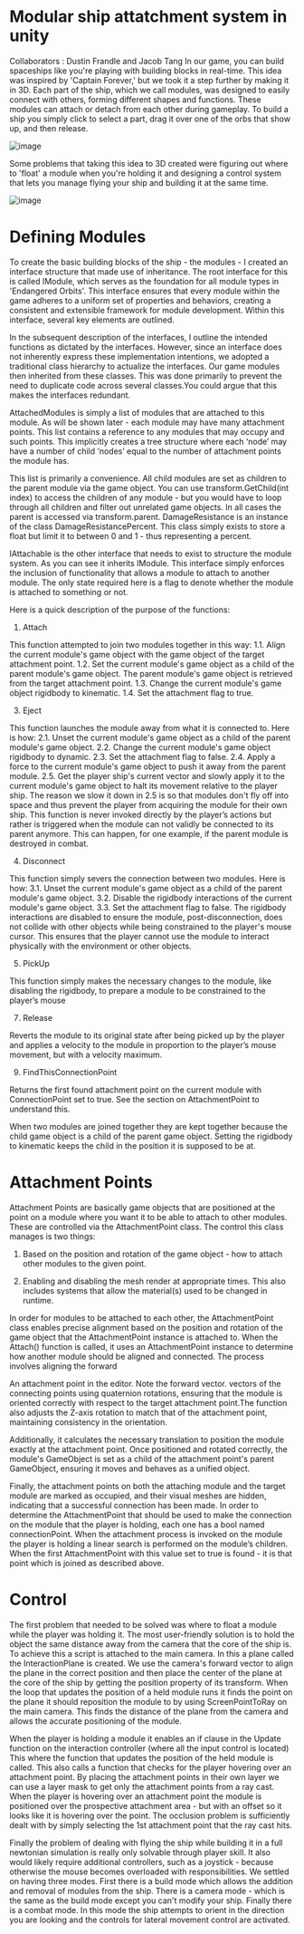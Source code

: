 # Modular ship attatchment system in unity

Collaborators : Dustin Frandle and Jacob Tang
In our game, you can build spaceships like you're playing with building blocks in real-time. This idea was inspired by 'Captain Forever,' but we took it a step further by making it in 3D. Each part of the ship, which we call modules, was designed to easily connect with others, forming different shapes and functions. These modules can attach or detach from each other during gameplay. To build a ship you simply click to select a part, drag it over one of the orbs that show up, and then release.

![image](https://github.com/Jacob19999/unity_spacecship_attachment_system/assets/26366586/1f8ff830-37e5-4d70-8e24-1032b0050f4c)

Some problems that taking this idea to 3D created were figuring out where to 'float' a module when you're holding it and designing a control system that lets you manage flying your ship and building it at the same time.

![image](https://github.com/Jacob19999/unity_spacecship_attachment_system/assets/26366586/3ef9026b-7772-4960-9eaa-13e7a28b0a48)

# Defining Modules

To create the basic building blocks of the ship - the modules - I created an interface structure that made use of inheritance. The root interface for this is called IModule, which serves as the foundation for all module types in 'Endangered Orbits'. This interface ensures that every module within the game adheres to a uniform set of properties and behaviors, creating a consistent and extensible framework for module development. Within this interface, several key elements are outlined.

In the subsequent description of the interfaces, I outline the intended functions as dictated by the interfaces. However, since an interface does not inherently express these implementation intentions, we adopted a traditional class hierarchy to actualize the interfaces. Our game modules then inherited from these classes. This was done primarily to prevent the need to duplicate code across several classes.You could argue that this makes the interfaces redundant.

AttachedModules is simply a list of modules that are attached to this module. As will be shown later - each module may have many attachment points. This list contains a reference to any modules that may occupy and such points. This implicitly creates a tree structure where each ‘node’ may have a number of child ‘nodes’ equal to the number of attachment points the module has. 

This list is primarily a convenience. All child modules are set as children to the parent module via the game object. You can use transform.GetChild(int index) to access the children of any module - but you would have to loop through all children and filter out unrelated game objects. In all cases the parent is accessed via transform.parent. 
DamageResistance is an instance of the class DamageResistancePercent. This class simply exists to store a float but limit it to between 0 and 1 - thus representing a percent.

IAttachable is the other interface that needs to exist to structure the module system. As you can see it inherits IModule. This interface simply enforces the inclusion of functionality that allows a module to attach to another module. The only state required here is a flag to denote whether the module is attached to something or not. 

Here is a quick description of the purpose of the functions:

1.	Attach
   
This function attempted to join two modules together in this way:
1.1.	Align the current module's game object with the game object of the target attachment point.
1.2.	Set the current module's game object as a child of the parent module's game object. The parent module's game object is retrieved from the target attachment point.
1.3.	Change the current module's game object rigidbody to kinematic.
1.4.	Set the attachment flag to true.

3.	Eject
   
This function launches the module away from what it is connected to. Here is how:
2.1.	Unset the current module's game object as a child of the parent module's game object.
2.2.	Change the current module's game object rigidbody to dynamic.
2.3.	Set the attachment flag to false.
2.4.	Apply a force to the current module's game object to push it away from the parent module.
2.5.	Get the player ship's current vector and slowly apply it to the current module's game object to halt its movement relative to the player ship.
The reason we slow it down in 2.5 is so that modules don't fly off into space and thus prevent the player from acquiring the module for their own ship. This function is never invoked directly by the player’s actions but rather is triggered when the module can not validly be connected to its parent anymore. This can happen, for one example, if the parent module is destroyed in combat.

4.	Disconnect
   
This function simply severs the connection between two modules. Here is how:
3.1.	Unset the current module's game object as a child of the parent module's game object.
3.2.	Disable the rigidbody interactions of the current module's game object.
3.3.	Set the attachment flag to false.
The rigidbody interactions are disabled to ensure the module, post-disconnection, does not collide with other objects while being constrained to the player's mouse cursor. This ensures that the player cannot use the module to interact physically with the environment or other objects.

5.	PickUp
   
This function simply makes the necessary changes to the module, like disabling the rigidbody, to prepare a module to be constrained to the player’s mouse

7.	Release
   
Reverts the module to its original state after being picked up by the player and applies a velocity to the module in proportion to the player’s mouse movement, but with a velocity maximum.

9.	FindThisConnectionPoint
    
Returns the first found attachment point on the current module with ConnectionPoint set to true. See the section on AttachmentPoint to understand this.

When two modules are joined together they are kept together because the child game object is a child of the parent game object. Setting the rigidbody to kinematic keeps the child in the position it is supposed to be at.

# Attachment Points

Attachment Points are basically game objects that are positioned at the point on a module where you want it to be able to attach to other modules. These are controlled via the AttachmentPoint class. The control this class manages is two things:

1.	Based on the position and rotation of the game object - how to attach other modules to the given point.
   
3.	Enabling and disabling the mesh render at appropriate times. This also includes systems that allow the material(s) used to be changed in runtime.

In order for modules to be attached to each other, the AttachmentPoint class enables 
precise alignment based on the position and rotation of the game object that the AttachmentPoint instance is attached to. When the Attach() function is called, it uses an AttachmentPoint instance to determine how another module should be aligned and connected. The process involves aligning the forward 	 

An attachment point in the editor. Note the forward vector.
vectors of the connecting points using quaternion rotations, ensuring that the module is oriented correctly with respect to the target attachment point.The function also adjusts the Z-axis rotation to match that of the attachment point, maintaining consistency in the orientation. 

Additionally, it calculates the necessary translation to position the module exactly at the attachment point. Once positioned and rotated correctly, the module's GameObject is set as a child of the attachment point's parent GameObject, ensuring it moves and behaves as a unified object.

Finally, the attachment points on both the attaching module and the target module are marked as occupied, and their visual meshes are hidden, indicating that a successful connection has been made.
In order to determine the AttachmentPoint that should be used to make the connection on the module that the player is holding, each one has a bool named connectionPoint. When the attachment process is invoked on the module the player is holding a linear search is performed on the module’s children. When the first AttachmentPoint with this value set to true is found - it is that point which is joined as described above.

# Control

The first problem that needed to be solved was where to float a module while the player was holding it. The most user-friendly solution is to hold the object the same distance away from the camera that the core of the ship is. To achieve this a script is attached to the main camera. In this a plane called the InteractionPlane is created. We use the camera's forward vector to align the plane in the correct position and then place the center of the plane at the core of the ship by getting the position property of its transform. When the loop that updates the position of a held module runs it finds the point on the plane it should reposition the module to by using ScreenPointToRay on the main camera. This finds the distance of the plane from the camera and allows the accurate positioning of the module.

When the player is holding a module it enables an if clause in the Update function on the interaction controller (where all the input control is located) This where the function that updates the position of the held module is called. This also calls a function that checks for the player hovering over an attachment point. By placing the attachment points in their own layer we can use a layer mask to get only the attachment points from a ray cast. When the player is hovering over an attachment point the module is positioned over the prospective attachment area - but with an offset so it looks like it is hovering over the point. The occlusion problem is sufficiently dealt with by simply selecting the 1st attachment point that the ray cast hits.

Finally the problem of dealing with flying the ship while building it in a full newtonian simulation is really only solvable through player skill. It also would likely require additional controllers, such as a joystick - because otherwise the mouse becomes overloaded with responsibilities. We settled on having three modes. First there is a build mode which allows the addition and removal of modules from the ship. There is a camera mode - which is the same as the build mode except you can't modify your ship. Finally there is a combat mode. In this mode the ship attempts to orient in the direction you are looking and the controls for lateral movement control are activated.

